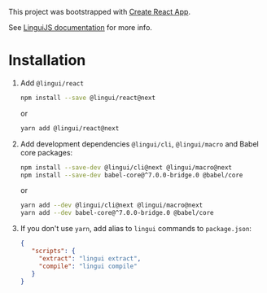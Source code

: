 This project was bootstrapped with [Create React App](https://github.com/facebook/create-react-app).

See [LinguiJS documentation](https://lingui.js.org/next/index.html) for more info.

# Installation

1. Add `@lingui/react`

   ```sh
   npm install --save @lingui/react@next
   ```
   
   or
   
   ```sh
   yarn add @lingui/react@next
   ```

2. Add development dependencies `@lingui/cli`, `@lingui/macro` and Babel core packages:

   ```sh
   npm install --save-dev @lingui/cli@next @lingui/macro@next
   npm install --save-dev babel-core@^7.0.0-bridge.0 @babel/core
   ```
   
   or
   
   ```sh
   yarn add --dev @lingui/cli@next @lingui/macro@next
   yarn add --dev babel-core@^7.0.0-bridge.0 @babel/core
   ```

3. If you don't use `yarn`, add alias to `lingui` commands to `package.json`:

   ```json
   {
      "scripts": {
        "extract": "lingui extract",
        "compile": "lingui compile"
      }
   }
   ```
